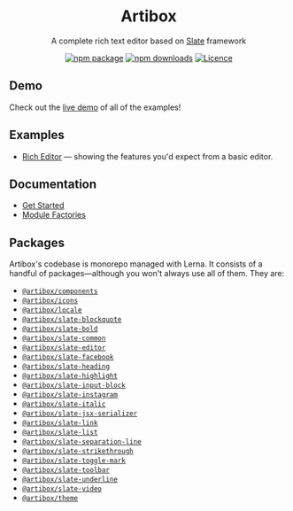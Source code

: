 <h1 align="center">Artibox</h1>

<div align="center">

A complete rich text editor based on [Slate](https://github.com/ianstormtaylor/slate) framework

[![npm package](https://img.shields.io/npm/v/@artibox/slate-editor.svg?maxAge=60)](https://www.npmjs.com/package/@artibox/slate-editor)
[![npm downloads](https://img.shields.io/npm/dt/@artibox/slate-editor.svg?maxAge=60)](https://www.npmjs.com/package/@artibox/slate-editor)
[![Licence](https://img.shields.io/github/license/React-Artibox/artibox.svg?maxAge=60)](https://github.com/React-Artibox/artibox/blob/master/LICENSE)

</div>

## Demo

Check out the [live demo]() of all of the examples!

## Examples

- [Rich Editor](./stories/rich-editor/index.tsx) — showing the features you'd expect from a basic editor.

## Documentation

- [Get Started](./docs/get-started.md)
- [Module Factories](./docs/module-factories.md)

## Packages

Artibox's codebase is monorepo managed with Lerna. It consists of a handful of packages—although you won't always use all of them. They are:

- [`@artibox/components`](./packages/components/README.md)
- [`@artibox/icons`](./packages/icons/README.md)
- [`@artibox/locale`](./packages/locale/README.md)
- [`@artibox/slate-blockquote`](./packages/slate-blockquote/README.md)
- [`@artibox/slate-bold`](./packages/slate-bold/README.md)
- [`@artibox/slate-common`](./packages/slate-common/README.md)
- [`@artibox/slate-editor`](./packages/slate-editor/README.md)
- [`@artibox/slate-facebook`](./packages/slate-facebook/README.md)
- [`@artibox/slate-heading`](./packages/slate-heading/README.md)
- [`@artibox/slate-highlight`](./packages/slate-highlight/README.md)
- [`@artibox/slate-input-block`](./packages/slate-input-block/README.md)
- [`@artibox/slate-instagram`](./packages/slate-instagram/README.md)
- [`@artibox/slate-italic`](./packages/slate-italic/README.md)
- [`@artibox/slate-jsx-serializer`](./packages/slate-jsx-serializer/README.md)
- [`@artibox/slate-link`](./packages/slate-link/README.md)
- [`@artibox/slate-list`](./packages/slate-list/README.md)
- [`@artibox/slate-separation-line`](./packages/slate-separation-line/README.md)
- [`@artibox/slate-strikethrough`](./packages/slate-strikethrough/README.md)
- [`@artibox/slate-toggle-mark`](./packages/slate-toggle-mark/README.md)
- [`@artibox/slate-toolbar`](./packages/slate-toolbar/README.md)
- [`@artibox/slate-underline`](./packages/slate-underline/README.md)
- [`@artibox/slate-video`](./packages/slate-video/README.md)
- [`@artibox/theme`](./packages/theme/README.md)
